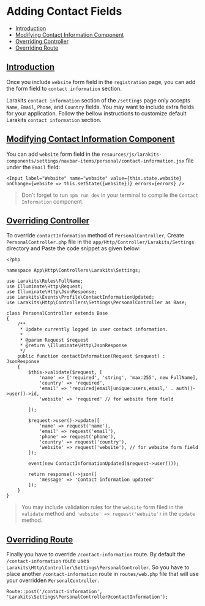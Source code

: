 # Adding Contact Fields
* [Introduction](#introduction)
* [Modifying Contact Information Component](#modifying-contact-information-component)
* [Overriding Controller](#overriding-controller)
* [Overriding Route](#overriding-route)

## [Introduction](#introduction)
Once you include `website` form field in the `registration` page, you can add the form field to `contact information` section. 

Larakits `contact information` section of the `/settings` page only accepts `Name`, `Email`, `Phone`, and `Country` fields. You may want to include extra fields for your application. Follow the bellow instructions to customize default Larakits `contact information` section.

## [Modifying Contact Information Component](#modifying-contact-information-component)
You can add `website`  form field in the `resources/js/larakits-components/settings/navbar-items/personal/contact-information.jsx` file under the `Email` field:

```
<Input label="Website" name="website" value={this.state.website} onChange={website => this.setState({website})} errors={errors} />
```

> Don’t forget to run `npm run dev` in your terminal to compile the `Contact Information` component.  

## [Overriding Controller](#overriding-controller)
To override  `contactInformation` method of `PersonalController`, Create `PersonalController.php` file in the  `app/Http/Controller/Larakits/Settings` directory and Paste the code snippet as given below:

```
<?php

namespace App\Http\Controllers\Larakits\Settings;

use Larakits\Rules\FullName;
use Illuminate\Http\Request;
use Illuminate\Http\JsonResponse;
use Larakits\Events\Profile\ContactInformationUpdated;
use Larakits\Http\Controllers\Settings\PersonalController as Base;

class PersonalController extends Base
{
    /**
     * Update currently logged in user contact information.
     *
     * @param Request $request
     * @return \Illuminate\Http\JsonResponse
     */
    public function contactInformation(Request $request) : JsonResponse
    {
        $this->validate($request, [
            'name' => ['required', 'string', 'max:255', new FullName],
            'country' => 'required',
            'email' => 'required|email|unique:users,email,' . auth()->user()->id,
            'website' => 'required' // for website form field

        ]);

        $request->user()->update([
            'name' => request('name'),
            'email' => request('email'),
            'phone' => request('phone'),
            'country' => request('country'),
            'website' => request('website'), // for website form field
        ]);

        event(new ContactInformationUpdated($request->user()));

        return response()->json([
            'message' => 'Contact information updated'
        ]);
    }
}
```

> You may include validation rules for the `website` form filed in the `validate` method and `'website' => request('website')` in the `update` method.  

## [Overriding Route](#overriding-route)
Finally you have to override `/contact-information` route. By default the `/contact-information` route uses `Larakits\Http\Controller\Settings\PersonalController`. So you have to place another `/contact-information` route in `routes/web.php` file that will use your overridden  `PersonalController`.

```
Route::post('/contact-information', 'Larakits\Settings\PersonalController@contactInformation');
```